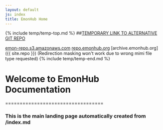 ```yaml
---
layout: default
js: index
title: EmonHub Home
---
```


{% include temp/temp-top.md %}
##[TEMPORARY LINK TO ALTERNATIVE GIT REPO](https://github.com/otherWIP/otherwip.github.io) 

[emon-repo.s3.amazonaws.com](http://emon-repo.s3.amazonaws.com)
[repo.emonhub.org](repo.emonhub.org/})
[archive.emonhub.org]({{ site.repo }})
(Redirection masking won't work due to wrong mimi file type requested)
{% include temp/temp-end.md %}

# Welcome to EmonHub Documentation
==================================

### This is the main landing page automatically created from /index.md












